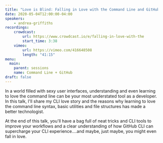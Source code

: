 ```yaml
---
title: "Love is Blind: Falling in Love with the Command Line and GitHub CLI"
date: 2020-05-04T12:00:00-04:00
speakers:
    - andrea-griffiths
recordings:
    crowdcast:
        url: https://www.crowdcast.io/e/falling-in-love-with-the
        start_time: 3:38
    vimeo:
        url: https://vimeo.com/416648508
        length: "41:15"
menu:
  main:
    parent: sessions
    name: Command Line + GitHub
draft: false
---
```


In a world filled with sexy user interfaces, understanding and even learning to love the command line can be your most understated tool as a developer. In this talk, I'll share my CLI love story and the reasons why learning to love the command line syntax, basic utilities and file structures has made a better technologist.

At the end of this talk, you'll have a bag full of neat tricks and CLI tools to improve your workflows and a clear understanding of how GitHub CLI can supercharge your CLI experience....and maybe, just maybe, you might even fall in love.